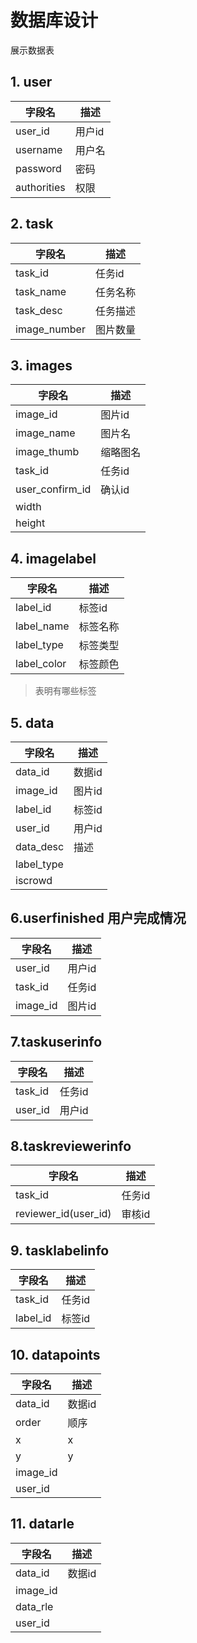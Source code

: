 # 数据库设计
展示数据表
## 1. user
|字段名|描述
|---|--------|
|user_id|用户id|
|username|用户名|
|password|密码|
|authorities|权限|

## 2. task
|字段名|描述
|---|--------|
|task_id|任务id|
|task_name|任务名称|
|task_desc|任务描述|
|image_number|图片数量

## 3. images
|字段名|描述
|---|--------|
|image_id|图片id|
|image_name|图片名|
|image_thumb|缩略图名|
|task_id|任务id|
|user_confirm_id|确认id|
|width|
|height|

## 4. imagelabel
|字段名|描述
|---|--------|
|label_id|标签id|
|label_name|标签名称
|label_type|标签类型
|label_color|标签颜色

>表明有哪些标签

## 5. data
|字段名|描述
|---|--------|
|data_id|数据id
|image_id|图片id
|label_id|标签id
|user_id|用户id
|data_desc|描述
|label_type|
|iscrowd|

## 6.userfinished 用户完成情况
|字段名|描述
|---|--------|
|user_id|用户id|
|task_id|任务id
|image_id|图片id

## 7.taskuserinfo
|字段名|描述
|---|--------|
|task_id|任务id
|user_id|用户id

## 8.taskreviewerinfo
|字段名|描述
|---|--------|
|task_id|任务id
|reviewer_id(user_id)|审核id

## 9. tasklabelinfo
|字段名|描述
|---|--------|
|task_id|任务id
|label_id|标签id
## 10. datapoints
|字段名|描述
|---|--------|
|data_id|数据id
|order|顺序
|x|x
|y|y
|image_id|
|user_id|
## 11. datarle
|字段名|描述
|---|--------|
|data_id|数据id
|image_id|
|data_rle|
|user_id|







